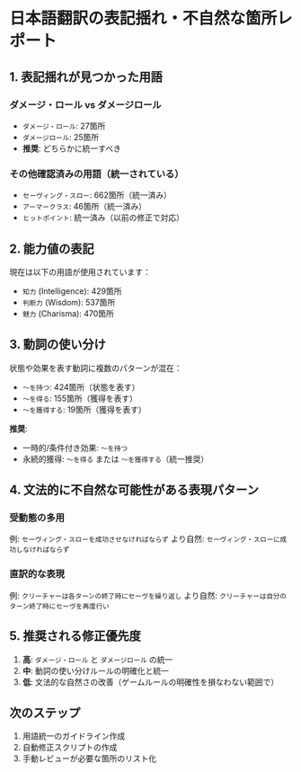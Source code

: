 # 日本語翻訳の表記揺れ・不自然な箇所レポート

## 1. 表記揺れが見つかった用語

### ダメージ・ロール vs ダメージロール
- `ダメージ・ロール`: 27箇所
- `ダメージロール`: 25箇所
- **推奨**: どちらかに統一すべき

### その他確認済みの用語（統一されている）
- `セーヴィング・スロー`: 662箇所（統一済み）
- `アーマークラス`: 46箇所（統一済み）
- `ヒットポイント`: 統一済み（以前の修正で対応）

## 2. 能力値の表記
現在は以下の用語が使用されています：
- `知力` (Intelligence): 429箇所
- `判断力` (Wisdom): 537箇所  
- `魅力` (Charisma): 470箇所

## 3. 動詞の使い分け
状態や効果を表す動詞に複数のパターンが混在：
- `〜を持つ`: 424箇所（状態を表す）
- `〜を得る`: 155箇所（獲得を表す）
- `〜を獲得する`: 19箇所（獲得を表す）

**推奨**: 
- 一時的/条件付き効果: `〜を持つ`
- 永続的獲得: `〜を得る` または `〜を獲得する`（統一推奨）

## 4. 文法的に不自然な可能性がある表現パターン

### 受動態の多用
例: `セーヴィング・スローを成功させなければならず`
より自然: `セーヴィング・スローに成功しなければならず`

### 直訳的な表現
例: `クリーチャーは各ターンの終了時にセーヴを繰り返し`
より自然: `クリーチャーは自分のターン終了時にセーヴを再度行い`

## 5. 推奨される修正優先度

1. **高**: `ダメージ・ロール` と `ダメージロール` の統一
2. **中**: 動詞の使い分けルールの明確化と統一
3. **低**: 文法的な自然さの改善（ゲームルールの明確性を損なわない範囲で）

## 次のステップ
1. 用語統一のガイドライン作成
2. 自動修正スクリプトの作成
3. 手動レビューが必要な箇所のリスト化